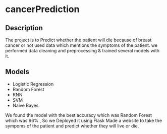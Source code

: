 # cancerPrediction
<h2> Description </h2>
<p>The project is to Predict whether the patient will die because of breast cancer or not 
used data which mentions the symptoms of the patient.
  we performed data cleaning and preprocessing & trained several models with it.</p>
<h2>Models</h2>
<ul>
  <li>Logistic Regression</li>
  <li>Random Forest</li>
  <li>KNN</li>
  <li>SVM</li>
  <li>Naive Bayes</li>
</ul>
<p>We found the model with the best accuracy which was Random Forest which was 96% , So we Deployed it using Flask
Made a website to take the sympoms of the patient and predict whether they will live or die.</p>
